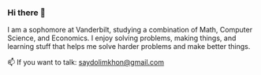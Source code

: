 ### Hi there 👋

I am a sophomore at Vanderbilt, studying a combination of Math, Computer Science, and Economics. I enjoy solving problems, making things, and learning stuff that helps me solve harder problems and make better things. 

📫 If you want to talk: saydolimkhon@gmail.com  
